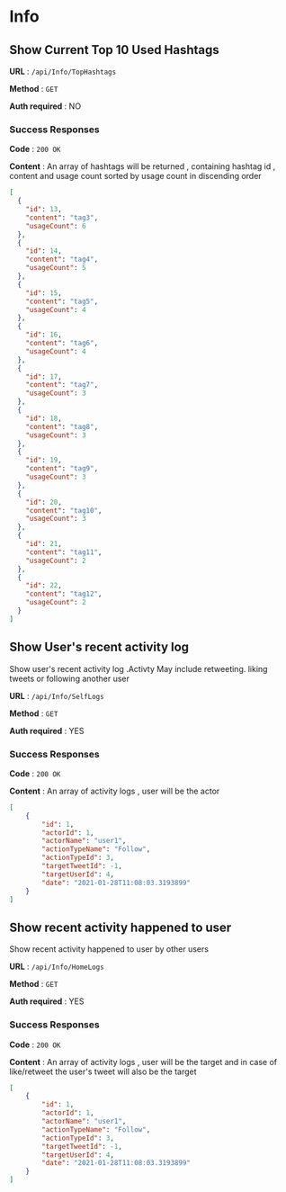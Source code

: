 # Info
## Show Current Top 10 Used Hashtags

**URL** : `/api/Info/TopHashtags`

**Method** : `GET`

**Auth required** : NO

### Success Responses

**Code** : `200 OK`

**Content** : An array of hashtags will be returned , containing hashtag id , content and usage count sorted by usage count in discending order

```json
[
  {
    "id": 13,
    "content": "tag3",
    "usageCount": 6
  },
  {
    "id": 14,
    "content": "tag4",
    "usageCount": 5
  },
  {
    "id": 15,
    "content": "tag5",
    "usageCount": 4
  },
  {
    "id": 16,
    "content": "tag6",
    "usageCount": 4
  },
  {
    "id": 17,
    "content": "tag7",
    "usageCount": 3
  },
  {
    "id": 18,
    "content": "tag8",
    "usageCount": 3
  },
  {
    "id": 19,
    "content": "tag9",
    "usageCount": 3
  },
  {
    "id": 20,
    "content": "tag10",
    "usageCount": 3
  },
  {
    "id": 21,
    "content": "tag11",
    "usageCount": 2
  },
  {
    "id": 22,
    "content": "tag12",
    "usageCount": 2
  }
]
```
## Show User's recent activity log
Show user's recent activity log .Activty May include retweeting. liking tweets or following another user

**URL** : `/api/Info/SelfLogs`

**Method** : `GET`

**Auth required** : YES

### Success Responses

**Code** : `200 OK`

**Content** : An array of activity logs , user will be the actor 

```json
[
    {
        "id": 1,
        "actorId": 1,
        "actorName": "user1",
        "actionTypeName": "Follow",
        "actionTypeId": 3,
        "targetTweetId": -1,
        "targetUserId": 4,
        "date": "2021-01-28T11:08:03.3193899"
    }
]
```
## Show recent activity happened to user
Show recent activity happened to user by other users

**URL** : `/api/Info/HomeLogs`

**Method** : `GET`

**Auth required** : YES

### Success Responses

**Code** : `200 OK`

**Content** : An array of activity logs , user will be the target and in case of like/retweet the user's tweet will also be the target 

```json
[
    {
        "id": 1,
        "actorId": 1,
        "actorName": "user1",
        "actionTypeName": "Follow",
        "actionTypeId": 3,
        "targetTweetId": -1,
        "targetUserId": 4,
        "date": "2021-01-28T11:08:03.3193899"
    }
]